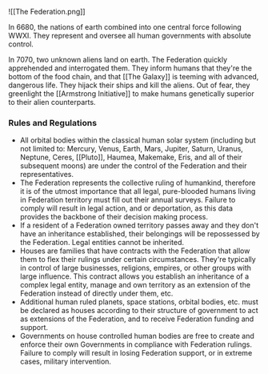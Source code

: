 ![[The Federation.png]]

In 6680, the nations of earth combined into one central force following WWXI. They represent and oversee all human governments with absolute control. 

In 7070, two unknown aliens land on earth. The Federation quickly apprehended and interrogated them. They inform humans that they're the bottom of the food chain, and that [[The Galaxy]] is teeming with advanced, dangerous life. They hijack their ships and kill the aliens. Out of fear, they greenlight the [[Armstrong Initiative]] to make humans genetically superior to their alien counterparts.

### Rules and Regulations
- All orbital bodies within the classical human solar system (including but not limited to: Mercury, Venus, Earth, Mars, Jupiter, Saturn, Uranus, Neptune, Ceres, [[Pluto]], Haumea, Makemake, Eris, and all of their subsequent moons) are under the control of the Federation and their representatives. 
- The Federation represents the collective ruling of humankind, therefore it is of the utmost importance that all legal, pure-blooded humans living in Federation territory must fill out their annual surveys. Failure to comply will result in legal action, and or deportation, as this data provides the backbone of their decision making process. 
- If a resident of a Federation owned territory passes away and they don't have an inheritance established, their belongings will be repossessed by the Federation. Legal entities cannot be inherited. 
- Houses are families that have contracts with the Federation that allow them to flex their rulings under certain circumstances. They're typically in control of large businesses, religions, empires, or other groups with large influence. This contract allows you establish an inheritance of a complex legal entity, manage and own territory as an extension of the Federation instead of directly under them, etc. 
- Additional human ruled planets, space stations, orbital bodies, etc. must be declared as houses according to their structure of government to act as extensions of the Federation, and to receive Federation funding and support. 
- Governments on house controlled human bodies are free to create and enforce their own Governments in compliance with Federation rulings. Failure to comply will result in losing Federation support, or in extreme cases, military intervention. 